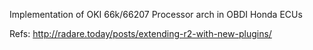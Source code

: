 Implementation of OKI 66k/66207 Processor arch in OBDI Honda ECUs

Refs:
http://radare.today/posts/extending-r2-with-new-plugins/

